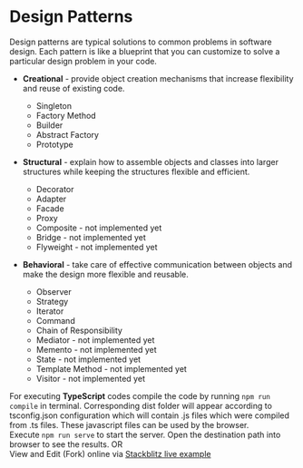 # Design Patterns

Design patterns are typical solutions to common problems in software design. Each pattern is like a blueprint that you can customize to solve a particular design problem in your code.

- **Creational** - provide object creation mechanisms that increase flexibility and reuse of existing code.
  - Singleton
  - Factory Method
  - Builder
  - Abstract Factory
  - Prototype


- **Structural** - explain how to assemble objects and classes into larger structures while keeping the structures flexible and efficient.
  - Decorator
  - Adapter
  - Facade
  - Proxy
  - Composite - not implemented yet
  - Bridge - not implemented yet
  - Flyweight - not implemented yet


- **Behavioral** - take care of effective communication between objects and make the design more flexible and reusable.
  - Observer
  - Strategy
  - Iterator
  - Command
  - Chain of Responsibility
  - Mediator - not implemented yet
  - Memento - not implemented yet
  - State - not implemented yet
  - Template Method - not implemented yet
  - Visitor - not implemented yet

For executing **TypeScript** codes compile the code by running `npm run compile` in terminal. Corresponding dist folder will appear according to tsconfig.json configuration which will contain .js files which were compiled from .ts files. These javascript files can be used by the browser.  
Execute `npm run serve` to start the server. Open the destination path into browser to see the results.
OR  
View and Edit (Fork) online via [Stackblitz live example](https://stackblitz.com/github/aninaslyan/DesignPatterns)
